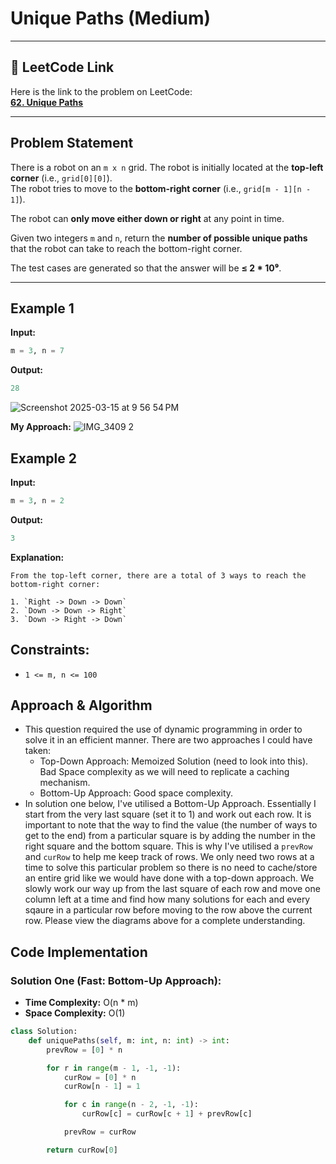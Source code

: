 # Unique Paths (Medium)

---

## 🔗 LeetCode Link

Here is the link to the problem on LeetCode:  
[**62. Unique Paths**](https://leetcode.com/problems/unique-paths/)

---

## **Problem Statement**

There is a robot on an `m x n` grid. The robot is initially located at the **top-left corner** (i.e., `grid[0][0]`).  
The robot tries to move to the **bottom-right corner** (i.e., `grid[m - 1][n - 1]`).

The robot can **only move either down or right** at any point in time.

Given two integers `m` and `n`, return the **number of possible unique paths** that the robot can take to reach the bottom-right corner.

The test cases are generated so that the answer will be **≤ 2 \* 10⁹**.

---

## **Example 1**

**Input:**

```python
m = 3, n = 7
```

**Output:**

```python
28
```

![Screenshot 2025-03-15 at 9 56 54 PM](https://github.com/user-attachments/assets/7b204312-3280-4b0f-960a-ea784e15ab3e)

**My Approach:**
![IMG_3409 2](https://github.com/user-attachments/assets/733faa28-8909-4779-b501-f25aed977c4a)

## **Example 2**

**Input:**

```python
m = 3, n = 2
```

**Output:**

```python
3
```

**Explanation:**

```plaintext
From the top-left corner, there are a total of 3 ways to reach the bottom-right corner:

1. `Right -> Down -> Down`
2. `Down -> Down -> Right`
3. `Down -> Right -> Down`
```

## Constraints:

- `1 <= m, n <= 100`

## Approach & Algorithm

- This question required the use of dynamic programming in order to solve it in an efficient manner. There are two approaches I could have taken:
  - Top-Down Approach: Memoized Solution (need to look into this). Bad Space complexity as we will need to replicate a caching mechanism.
  - Bottom-Up Approach: Good space complexity.
- In solution one below, I've utilised a Bottom-Up Approach. Essentially I start from the very last square (set it to 1) and work out each row. It is important to note that the way to find the value (the number of ways to get to the end) from a particular square is by adding the number in the right square and the bottom square. This is why I've utilised a `prevRow` and `curRow` to help me keep track of rows. We only need two rows at a time to solve this particular problem so there is no need to cache/store an entire grid like we would have done with a top-down approach. We slowly work our way up from the last square of each row and move one column left at a time and find how many solutions for each and every sqaure in a particular row before moving to the row above the current row. Please view the diagrams above for a complete understanding.

## Code Implementation

### Solution One (Fast: Bottom-Up Approach):

- **Time Complexity:** O(n \* m)
- **Space Complexity:** O(1)

```python
class Solution:
    def uniquePaths(self, m: int, n: int) -> int:
        prevRow = [0] * n

        for r in range(m - 1, -1, -1):
            curRow = [0] * n
            curRow[n - 1] = 1

            for c in range(n - 2, -1, -1):
                curRow[c] = curRow[c + 1] + prevRow[c]

            prevRow = curRow

        return curRow[0]
```
